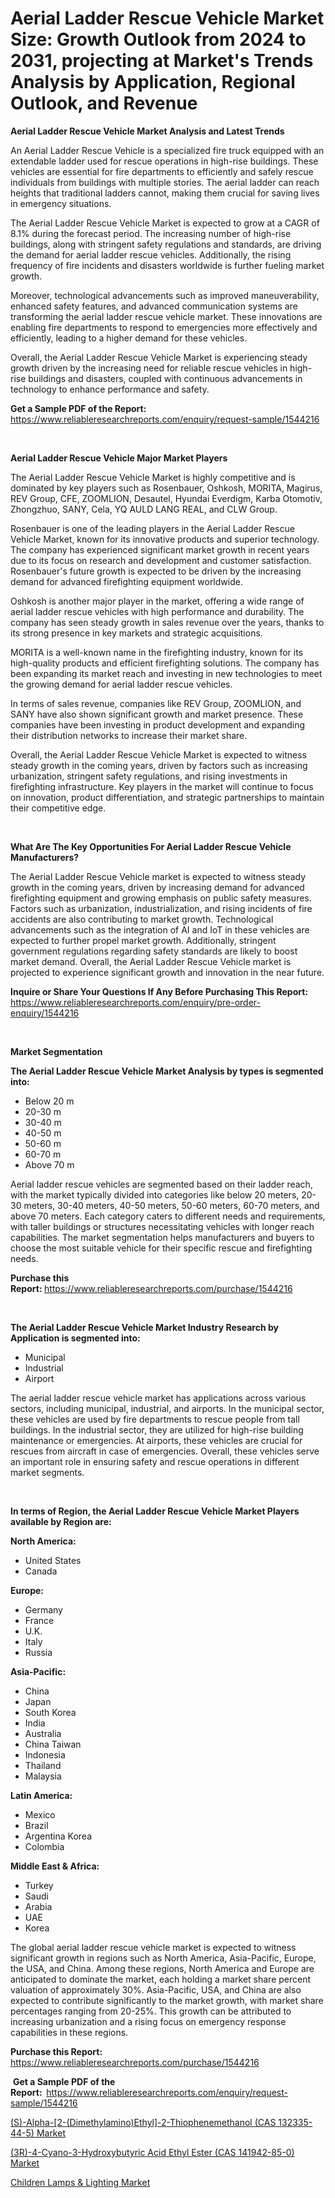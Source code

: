 <p><h1>Aerial Ladder Rescue Vehicle Market Size: Growth Outlook from 2024 to 2031, projecting at Market's Trends Analysis by Application, Regional Outlook, and Revenue</h1></p><p><strong>Aerial Ladder Rescue Vehicle Market Analysis and Latest Trends</strong></p>
<p><p>An Aerial Ladder Rescue Vehicle is a specialized fire truck equipped with an extendable ladder used for rescue operations in high-rise buildings. These vehicles are essential for fire departments to efficiently and safely rescue individuals from buildings with multiple stories. The aerial ladder can reach heights that traditional ladders cannot, making them crucial for saving lives in emergency situations.</p><p>The Aerial Ladder Rescue Vehicle Market is expected to grow at a CAGR of 8.1% during the forecast period. The increasing number of high-rise buildings, along with stringent safety regulations and standards, are driving the demand for aerial ladder rescue vehicles. Additionally, the rising frequency of fire incidents and disasters worldwide is further fueling market growth.</p><p>Moreover, technological advancements such as improved maneuverability, enhanced safety features, and advanced communication systems are transforming the aerial ladder rescue vehicle market. These innovations are enabling fire departments to respond to emergencies more effectively and efficiently, leading to a higher demand for these vehicles.</p><p>Overall, the Aerial Ladder Rescue Vehicle Market is experiencing steady growth driven by the increasing need for reliable rescue vehicles in high-rise buildings and disasters, coupled with continuous advancements in technology to enhance performance and safety.</p></p>
<p><strong>Get a Sample PDF of the Report:&nbsp;</strong> <a href="https://www.reliableresearchreports.com/enquiry/request-sample/1544216">https://www.reliableresearchreports.com/enquiry/request-sample/1544216</a></p>
<p>&nbsp;</p>
<p><strong>Aerial Ladder Rescue Vehicle Major Market Players</strong></p>
<p><p>The Aerial Ladder Rescue Vehicle Market is highly competitive and is dominated by key players such as Rosenbauer, Oshkosh, MORITA, Magirus, REV Group, CFE, ZOOMLION, Desautel, Hyundai Everdigm, Karba Otomotiv, Zhongzhuo, SANY, Cela, YQ AULD LANG REAL, and CLW Group.</p><p>Rosenbauer is one of the leading players in the Aerial Ladder Rescue Vehicle Market, known for its innovative products and superior technology. The company has experienced significant market growth in recent years due to its focus on research and development and customer satisfaction. Rosenbauer's future growth is expected to be driven by the increasing demand for advanced firefighting equipment worldwide.</p><p>Oshkosh is another major player in the market, offering a wide range of aerial ladder rescue vehicles with high performance and durability. The company has seen steady growth in sales revenue over the years, thanks to its strong presence in key markets and strategic acquisitions.</p><p>MORITA is a well-known name in the firefighting industry, known for its high-quality products and efficient firefighting solutions. The company has been expanding its market reach and investing in new technologies to meet the growing demand for aerial ladder rescue vehicles.</p><p>In terms of sales revenue, companies like REV Group, ZOOMLION, and SANY have also shown significant growth and market presence. These companies have been investing in product development and expanding their distribution networks to increase their market share.</p><p>Overall, the Aerial Ladder Rescue Vehicle Market is expected to witness steady growth in the coming years, driven by factors such as increasing urbanization, stringent safety regulations, and rising investments in firefighting infrastructure. Key players in the market will continue to focus on innovation, product differentiation, and strategic partnerships to maintain their competitive edge.</p></p>
<p>&nbsp;</p>
<p><strong>What Are The Key Opportunities For Aerial Ladder Rescue Vehicle Manufacturers?</strong></p>
<p><p>The Aerial Ladder Rescue Vehicle market is expected to witness steady growth in the coming years, driven by increasing demand for advanced firefighting equipment and growing emphasis on public safety measures. Factors such as urbanization, industrialization, and rising incidents of fire accidents are also contributing to market growth. Technological advancements such as the integration of AI and IoT in these vehicles are expected to further propel market growth. Additionally, stringent government regulations regarding safety standards are likely to boost market demand. Overall, the Aerial Ladder Rescue Vehicle market is projected to experience significant growth and innovation in the near future.</p></p>
<p><strong>Inquire or Share Your Questions If Any Before Purchasing This Report:</strong> <a href="https://www.reliableresearchreports.com/enquiry/pre-order-enquiry/1544216">https://www.reliableresearchreports.com/enquiry/pre-order-enquiry/1544216</a></p>
<p>&nbsp;</p>
<p><strong>Market Segmentation</strong></p>
<p><strong>The Aerial Ladder Rescue Vehicle Market Analysis by types is segmented into:</strong></p>
<p><ul><li>Below 20 m</li><li>20-30 m</li><li>30-40 m</li><li>40-50 m</li><li>50-60 m</li><li>60-70 m</li><li>Above 70 m</li></ul></p>
<p><p>Aerial ladder rescue vehicles are segmented based on their ladder reach, with the market typically divided into categories like below 20 meters, 20-30 meters, 30-40 meters, 40-50 meters, 50-60 meters, 60-70 meters, and above 70 meters. Each category caters to different needs and requirements, with taller buildings or structures necessitating vehicles with longer reach capabilities. The market segmentation helps manufacturers and buyers to choose the most suitable vehicle for their specific rescue and firefighting needs.</p></p>
<p><strong>Purchase this Report:&nbsp;</strong><a href="https://www.reliableresearchreports.com/purchase/1544216">https://www.reliableresearchreports.com/purchase/1544216</a></p>
<p>&nbsp;</p>
<p><strong>The Aerial Ladder Rescue Vehicle Market Industry Research by Application is segmented into:</strong></p>
<p><ul><li>Municipal</li><li>Industrial</li><li>Airport</li></ul></p>
<p><p>The aerial ladder rescue vehicle market has applications across various sectors, including municipal, industrial, and airports. In the municipal sector, these vehicles are used by fire departments to rescue people from tall buildings. In the industrial sector, they are utilized for high-rise building maintenance or emergencies. At airports, these vehicles are crucial for rescues from aircraft in case of emergencies. Overall, these vehicles serve an important role in ensuring safety and rescue operations in different market segments.</p></p>
<p>&nbsp;</p>
<p><strong>In terms of Region, the Aerial Ladder Rescue Vehicle Market Players available by Region are:</strong></p>
<p>
    <p> <strong> North America: </strong>
        <ul>
            <li>United States</li>
            <li>Canada</li>
        </ul>
        </p> 
    <p> <strong> Europe: </strong>
        <ul>
            <li>Germany</li>
            <li>France</li>
            <li>U.K.</li>
            <li>Italy</li>
            <li>Russia</li>
        </ul>
        </p> 
    <p> <strong> Asia-Pacific: </strong>
        <ul>
            <li>China</li>
            <li>Japan</li>
            <li>South Korea</li>
            <li>India</li>
            <li>Australia</li>
            <li>China Taiwan</li>
            <li>Indonesia</li>
            <li>Thailand</li>
            <li>Malaysia</li>
        </ul>
        </p> 
    <p> <strong> Latin America: </strong>
        <ul>
            <li>Mexico</li>
            <li>Brazil</li>
            <li>Argentina Korea</li>
            <li>Colombia</li>
        </ul>
        </p> 
    <p> <strong> Middle East & Africa: </strong>
        <ul>
            <li>Turkey</li>
            <li>Saudi</li>
            <li>Arabia</li>
            <li>UAE</li>
            <li>Korea</li>
        </ul>
    </p>
    </p>
<p><p>The global aerial ladder rescue vehicle market is expected to witness significant growth in regions such as North America, Asia-Pacific, Europe, the USA, and China. Among these regions, North America and Europe are anticipated to dominate the market, each holding a market share percent valuation of approximately 30%. Asia-Pacific, USA, and China are also expected to contribute significantly to the market growth, with market share percentages ranging from 20-25%. This growth can be attributed to increasing urbanization and a rising focus on emergency response capabilities in these regions.</p></p>
<p><strong>Purchase this Report: </strong><a href="https://www.reliableresearchreports.com/purchase/1544216">https://www.reliableresearchreports.com/purchase/1544216</a></p>
<p>&nbsp;<strong>Get a Sample PDF of the Report:&nbsp;&nbsp;</strong><a href="https://www.reliableresearchreports.com/enquiry/request-sample/1544216">https://www.reliableresearchreports.com/enquiry/request-sample/1544216</a></p>
<p><strong></strong></p>
<p><p><a href="https://view.publitas.com/reportprime-1/s-alpha-2-dimethylamino-ethyl-2-thiophenemethanol-cas-132335-44-5-market-with-the-goal-of-estimating-the-market-size-and-future-growth-potential-of-various-market-segments-based-on-component-applications-end-user-and-region/">(S)-Alpha-[2-(Dimethylamino)Ethyl]-2-Thiophenemethanol (CAS 132335-44-5) Market</a></p><p><a href="https://view.publitas.com/reportprime-1/3r-4-cyano-3-hydroxybutyric-acid-ethyl-ester-cas-141942-85-0-market-size-growth-outlook-from-2023-to-2030-projecting-at-markets-trends-analysis-by-application-regional-outlook-and-revenue/">(3R)-4-Cyano-3-Hydroxybutyric Acid Ethyl Ester (CAS 141942-85-0) Market</a></p><p><a href="https://view.publitas.com/reportprime-1/decoding-the-children-lamps-lighting-market-a-deep-dive-into-the-latest-market-trends-market-segmentation-and-competitive-analysis/">Children Lamps & Lighting Market</a></p></p>